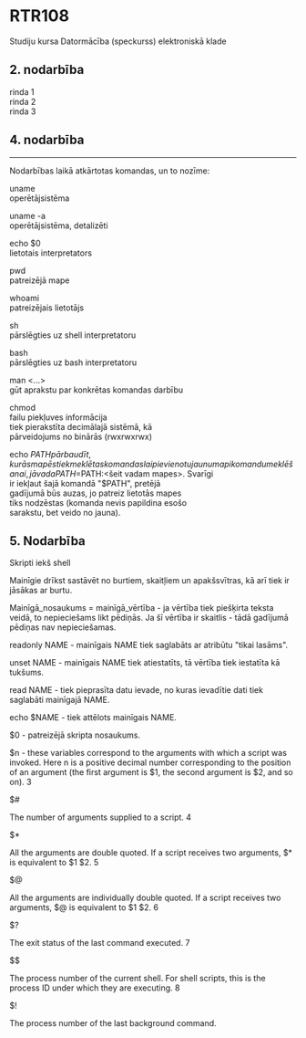 # RTR108
Studiju kursa Datormācība (speckurss) elektroniskā klade
## 2. nodarbība
rinda 1  
rinda 2  
rinda 3  

## 4. nodarbība
---------------------------------------------------------
Nodarbības laikā atkārtotas komandas, un to nozīme:  

uname  
operētājsistēma  

uname -a  
operētājsistēma, detalizēti  

echo $0  
lietotais interpretators  

pwd  
patreizējā mape  

whoami  
patreizējais lietotājs  

sh  
pārslēgties uz shell interpretatoru  

bash  
pārslēgties uz bash interpretatoru  

man <...>  
gūt aprakstu par konkrētas komandas darbību  

chmod  
failu piekļuves informācija  
tiek pierakstīta decimālajā sistēmā, kā  
pārveidojums no binārās (rwxrwxrwx)  

echo $PATH  
pārbaudīt, kurās mapēs tiek meklētas komandas  
lai pievienotu jaunu mapi komandu meklēšanai,  
jāvada PATH=$PATH:<šeit vadam mapes>. Svarīgi  
ir iekļaut šajā komandā "$PATH", pretējā  
gadījumā būs auzas, jo patreiz lietotās mapes  
tiks nodzēstas (komanda nevis papildina esošo  
sarakstu, bet veido no jauna).  


## 5. Nodarbība

Skripti iekš shell

Mainīgie drīkst sastāvēt no burtiem, skaitļiem 
un apakšsvītras, kā arī tiek ir jāsākas ar burtu.

Mainīgā_nosaukums = mainīgā_vērtība - ja vērtība
tiek piešķirta teksta veidā, to nepieciešams likt
pēdiņās. Ja šī vērtība ir skaitlis - tādā gadījumā
pēdiņas nav nepieciešamas.

readonly NAME - mainīgais NAME tiek saglabāts ar 
atribūtu "tikai lasāms".

unset NAME - mainīgais NAME tiek atiestatīts, tā
vērtība tiek iestatīta kā tukšums.

read NAME - tiek pieprasīta datu ievade, no kuras 
ievadītie dati tiek saglabāti mainīgajā NAME.

echo $NAME - tiek attēlots mainīgais NAME.

$0 - patreizējā skripta nosaukums.

$n - these variables correspond to the arguments with which a script was invoked. Here n is a positive decimal number corresponding to the position of an argument (the first argument is $1, the second argument is $2, and so on).
3 	

$#

The number of arguments supplied to a script.
4 	

$*

All the arguments are double quoted. If a script receives two arguments, $* is equivalent to $1 $2.
5 	

$@

All the arguments are individually double quoted. If a script receives two arguments, $@ is equivalent to $1 $2.
6 	

$?

The exit status of the last command executed.
7 	

$$

The process number of the current shell. For shell scripts, this is the process ID under which they are executing.
8 	

$!

The process number of the last background command.

